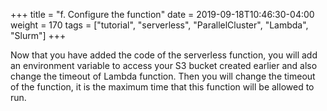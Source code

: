 +++
title = "f. Configure the function"
date = 2019-09-18T10:46:30-04:00
weight = 170
tags = ["tutorial", "serverless", "ParallelCluster", "Lambda", "Slurm"]
+++

Now that you have added the code of the serverless function, you will add an environment variable to access your S3 bucket created earlier and also change the timeout of Lambda function. Then you will change the timeout of the function, it is the maximum time that this function will be allowed to run.
